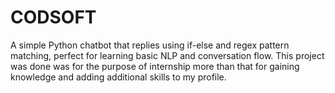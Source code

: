 # CODSOFT
A simple Python chatbot that replies using if-else and regex pattern matching, perfect for learning basic NLP and conversation flow. This project  was done was for the purpose of internship more than that for gaining knowledge and adding additional skills to my profile.

